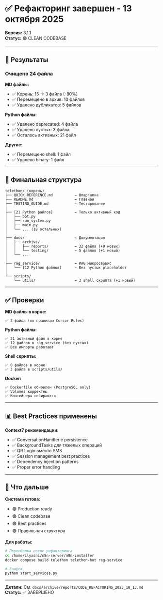 # ✅ Рефакторинг завершен - 13 октября 2025

**Версия:** 3.1.1  
**Статус:** 🟢 CLEAN CODEBASE

---

## 🎉 Результаты

### Очищено 24 файла

**MD файлы:**
- ✅ Корень: 15 → 3 файла (-80%)
- ✅ Перемещено в архив: 10 файлов
- ✅ Удалено дубликатов: 5 файлов

**Python файлы:**
- ✅ Удалено deprecated: 4 файла
- ✅ Удалено пустых: 3 файла
- ✅ Осталось активных: 21 файл

**Другие:**
- ✅ Перемещено shell: 1 файл
- ✅ Удалено binary: 1 файл

---

## 📁 Финальная структура

```
telethon/ (корень)
├── QUICK_REFERENCE.md          ← Шпаргалка
├── README.md                   ← Главная
├── TESTING_GUIDE.md            ← Тестирование
│
├── [21 Python файлов]          ← Только активный код
│   ├── bot.py
│   ├── run_system.py
│   ├── main.py
│   └── ... (18 остальных)
│
├── docs/                       ← Документация
│   ├── archive/
│   │   ├── reports/            ← 32 файла (+9 новых)
│   │   └── testing/            ← 5 файлов (+1 новый)
│   └── ...
│
├── rag_service/                ← RAG микросервис
│   └── [12 Python файлов]      ← Без пустых placeholder
│
└── scripts/
    └── utils/                  ← 3 shell скрипта (+1 новый)
```

---

## ✅ Проверки

**MD файлы в корне:**
```
✅ 3 файла (по правилам Cursor Rules)
```

**Python файлы:**
```
✅ 21 активный файл в корне
✅ 12 файлов в rag_service (без пустых)
✅ Все импорты работают
```

**Shell скрипты:**
```
✅ 0 файлов в корне
✅ 3 файла в scripts/utils/
```

**Docker:**
```
✅ Dockerfile обновлен (PostgreSQL only)
✅ Volumes корректны
✅ Контейнеры собираются
```

---

## 📊 Best Practices применены

**Context7 рекомендации:**
- ✅ ConversationHandler с persistence
- ✅ BackgroundTasks для тяжелых операций
- ✅ QR Login вместо SMS
- ✅ Session management best practices
- ✅ Dependency injection patterns
- ✅ Proper error handling

---

## 🚀 Что дальше

**Система готова:**
- 🟢 Production ready
- 🟢 Clean codebase
- 🟢 Best practices
- 🟢 Правильная структура

**Для работы:**
```bash
# Пересборка после рефакторинга
cd /home/ilyasni/n8n-server/n8n-installer
docker compose build telethon telethon-bot rag-service

# Запуск
python start_services.py
```

---

**Детали:** См. `docs/archive/reports/CODE_REFACTORING_2025_10_13.md`  
**Статус:** ✅ ЗАВЕРШЕНО


